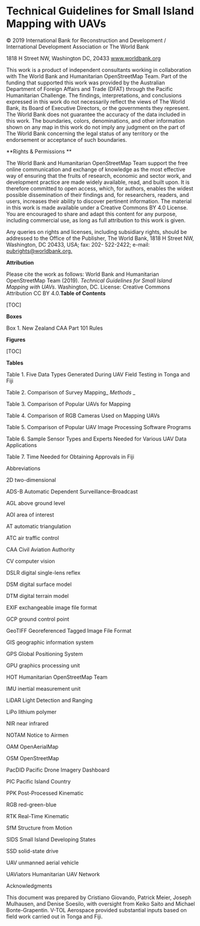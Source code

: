 # Technical Guidelines for Small Island Mapping with UAVs

© 2019 International Bank for Reconstruction and Development / International Development Association or The World Bank

1818 H Street NW, Washington DC, 20433 www.worldbank.org 

This work is a product of independent consultants working in collaboration with The World Bank and Humanitarian OpenStreetMap Team. Part of the funding that supported this work was provided by the Australian Department of Foreign Affairs and Trade (DFAT) through the Pacific Humanitarian Challenge. The findings, interpretations, and conclusions expressed in this work do not necessarily reflect the views of The World Bank, its Board of Executive Directors, or the governments they represent. The World Bank does not guarantee the accuracy of the data included in this work. The boundaries, colors, denominations, and other information shown on any map in this work do not imply any judgment on the part of The World Bank concerning the legal status of any territory or the endorsement or acceptance of such boundaries.

**Rights & Permissions **

The World Bank and Humanitarian OpenStreetMap Team support the free online communication and exchange of knowledge as the most effective way of ensuring that the fruits of research, economic and sector work, and development practice are made widely available, read, and built upon. It is therefore committed to open access, which, for authors, enables the widest possible dissemination of their findings and, for researchers, readers, and users, increases their ability to discover pertinent information. The material in this work is made available under a Creative Commons  BY 4.0 License. You are encouraged to share and adapt this content for any purpose, including commercial use, as long as full attribution to this work is given. 

Any queries on rights and licenses, including subsidiary rights, should be addressed to the Office of the Publisher, The World Bank, 1818 H Street NW, Washington, DC 20433, USA; fax: 202- 522-2422; e-mail: [pubrights@worldbank.org](mailto:pubrights@worldbank.org)<span style="text-decoration:underline;">.</span> 

**Attribution**

Please cite the work as follows: World Bank and Humanitarian OpenStreetMap Team (2019). _Technical Guidelines for Small Island Mapping with UAVs_. Washington, DC. License: Creative Commons Attribution CC BY 4.0.**Table of Contents**


[TOC]


**Boxes**

Box 1. New Zealand CAA Part 101 Rules  

**Figures**


[TOC]


**Tables**

Table 1. Five Data Types Generated During UAV Field Testing in Tonga and Fiji 

Table 2. Comparison of Survey Mapping_ _Methods_ _

Table 3. Comparison of Popular UAVs for Mapping

Table 4. Comparison of RGB Cameras Used on Mapping UAVs

Table 5. Comparison of Popular UAV Image Processing Software Programs

Table 6. Sample Sensor Types and Experts Needed for Various UAV Data Applications

Table 7. Time Needed for Obtaining Approvals in Fiji



Abbreviations

2D      two-dimensional

ADS-B       Automatic Dependent Surveillance–Broadcast

AGL     above ground level

AOI     area of interest

AT      automatic triangulation

ATC     air traffic control

CAA         Civil Aviation Authority

CV      computer vision

DSLR        digital single-lens reflex 

DSM     digital surface model

DTM         digital terrain model

EXIF        exchangeable image file format

GCP         ground control point

GeoTIFF Georeferenced Tagged Image File Format

GIS         geographic information system

GPS         Global Positioning System

GPU         graphics processing unit

HOT     Humanitarian OpenStreetMap Team

IMU     inertial measurement unit

LiDAR       Light Detection and Ranging 

LiPo        lithium polymer

NIR     near infrared

NOTAM   Notice to Airmen 

OAM         OpenAerialMap

OSM         OpenStreetMap

PacDID  Pacific Drone Imagery Dashboard

PIC     Pacific Island Country

PPK         Post-Processed Kinematic

RGB     red-green-blue

RTK         Real-Time Kinematic

SfM     Structure from Motion

SIDS        Small Island Developing States

SSD     solid-state drive

UAV         unmanned aerial vehicle

UAViators   Humanitarian UAV Network 

Acknowledgments

This document was prepared by Cristiano Giovando, Patrick Meier, Joseph Mulhausen, and Denise Soesilo, with oversight from Keiko Saito and Michael Bonte-Grapentin. V-TOL Aerospace provided substantial inputs based on field work carried out in Tonga and Fiji. 